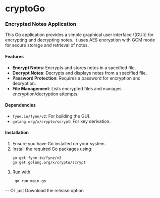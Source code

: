 # cryptoGo

### Encrypted Notes Application

This Go application provides a simple graphical user interface \\(GUI\\) for encrypting and decrypting notes. It uses AES encryption with GCM mode for secure storage and retrieval of notes.

#### Features
- **Encrypt Notes**: Encrypts and stores notes in a specified file.
- **Decrypt Notes**: Decrypts and displays notes from a specified file.
- **Password Protection**: Requires a password for encryption and decryption.
- **File Management**: Lists encrypted files and manages encryption/decryption attempts.

#### Dependencies
- `fyne.io/fyne/v2`: For building the GUI.
- `golang.org/x/crypto/scrypt`: For key derivation.
#### Installation
1. Ensure you have Go installed on your system.
2. Install the required Go packages using:
   ```bash
   go get fyne.io/fyne/v2
   go get golang.org/x/crypto/scrypt
   ```
3. Run with 
   ```bash
    go run main.go
   ```

-- Or just Download the release option